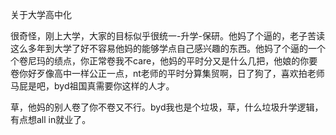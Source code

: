 关于大学高中化

很奇怪，刚上大学，大家的目标似乎很统一-升学-保研。他妈了个逼的，老子苦读这么多年到大学了好不容易他妈的能够学点自己感兴趣的东西。他妈了个逼的一个个卷尼玛的绩点，你正常卷我不care，他妈的平时分又是什么几把，他娘的你要卷你好歹像高中一样公正一点，nt老师的平时分算集贸啊，日了狗了，喜欢拍老师马屁是吧，byd祖国真需要你这样的人才。

草，他妈的别人卷了你不卷又不行。byd我也是个垃圾，草，什么垃圾升学逻辑，有点想all in就业了。


